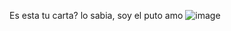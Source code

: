 Es esta tu carta? lo sabia, soy el puto amo
![image](https://github.com/kitsuneTD/MagiaPotagia/assets/172331596/28ba4b5e-c67b-439a-a20b-abe23e2c697d)
